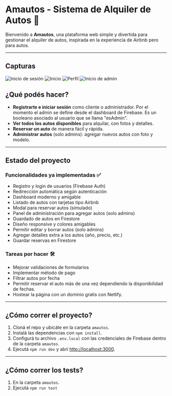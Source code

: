# Amautos - Sistema de Alquiler de Autos 🚗

Bienvenido a **Amautos**, una plataforma web simple y divertida para gestionar el alquiler de autos, inspirada en la experiencia de Airbnb pero para autos.

---

## Capturas
![Inicio de sesión](https://i.imgur.com/7FtVGPN.png)
![Inicio](https://i.imgur.com/IRuBYbb.png)
![Perfil](https://i.imgur.com/OsAY51r.png)
![Inicio de admin](https://i.imgur.com/d2W2Jkj.png)

## ¿Qué podés hacer?

- **Registrarte e iniciar sesión** como cliente o administrador. Por el momento el admin se define desde el dashboard de Firebase. Es un booleano asociado al usuario que se llama "esAdmin".
- **Ver todos los autos disponibles** para alquilar, con fotos y detalles.
- **Reservar un auto** de manera fácil y rápida.
- **Administrar autos** (solo admins): agregar nuevos autos con foto y modelo.

---

## Estado del proyecto

### Funcionalidades ya implementadas ✅
- Registro y login de usuarios (Firebase Auth)
- Redirección automática según autenticación
- Dashboard moderno y amigable
- Listado de autos con tarjetas tipo Airbnb
- Modal para reservar autos (simulado)
- Panel de administración para agregar autos (solo admins)
- Guardado de autos en Firestore
- Diseño responsive y colores amigables
- Permitir editar y borrar autos (solo admins)
- Agregar detalles extra a los autos (año, precio, etc.)
- Guardar reservas en Firestore

### Tareas por hacer 🛠️
- Mejorar validaciones de formularios
- Implementar método de pago
- Filtrar autos por fecha
- Permitir reservar el auto más de una vez dependiendo la disponibilidad de fechas.
- Hostear la página con un dominio gratis con Netlify.

---

## ¿Cómo correr el proyecto?

1. Cloná el repo y ubicáte en la carpeta `amautos`.
3. Instalá las dependencias con `npm install`.
4. Configurá tu archivo `.env.local` con las credenciales de Firebase dentro de la carpeta `amautos`.
5. Ejecutá `npm run dev` y abrí [http://localhost:3000](http://localhost:3000).

---

## ¿Cómo correr los tests?

1. En la carpeta `amautos`.
2. Ejecutá `npm run test`
